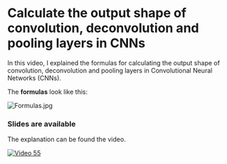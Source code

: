 # Calculate the output shape of convolution, deconvolution and pooling layers in CNNs

In this video, I explained the formulas for calculating the output shape of convolution, deconvolution and pooling layers in Convolutional Neural Networks (CNNs).

The __formulas__ look like this:

![Formulas.jpg](https://github.com/randomaccess2023/MG2023/blob/main/Video%2055/Formulas.png "Formulas.jpg")

### Slides are available

The explanation can be found the video.

[![Video 55](https://markdown-videos-api.jorgenkh.no/youtube/obYjlH9Z63k)](https://youtu.be/obYjlH9Z63k)
